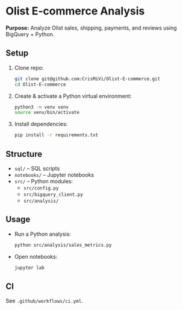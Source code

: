# Olist E‑commerce Analysis

**Purpose:** Analyze Olist sales, shipping, payments, and reviews using BigQuery + Python.

## Setup

1. Clone repo:
   ```bash
   git clone git@github.com:CrisMiVi/Olist-E-commerce.git
   cd Olist-E-commerce
   ```
2. Create & activate a Python virtual environment:
   ```bash
   python3 -m venv venv
   source venv/bin/activate
   ```
3. Install dependencies:
   ```bash
   pip install -r requirements.txt
   ```

## Structure

- `sql/` – SQL scripts  
- `notebooks/` – Jupyter notebooks  
- `src/` – Python modules:
  - `src/config.py`  
  - `src/bigquery_client.py`  
  - `src/analysis/`  

## Usage

- Run a Python analysis:
  ```bash
  python src/analysis/sales_metrics.py
  ```
- Open notebooks:
  ```bash
  jupyter lab
  ```

## CI

See `.github/workflows/ci.yml`.
